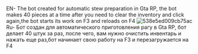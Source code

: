 EN- The bot created for automatic stew preparation in Gta RP, the bot makes 40 pieces at a time after you need to clear the inventory and click again,the bot starts its work on F3 and reloads on F4
![538e5ed009cb75ac](https://user-images.githubusercontent.com/63339493/232345467-77838909-2311-4ddb-8e41-1372ef4d4a6b.png)
Ru- Бот создан для автоматического приготовления рагу в Gta RP, бот делает 40 штук за раз, после чего, вам нужно очистить инвентарь и нажать еще раз,бот начинает свою работу на F3 и перезагружается на F4
